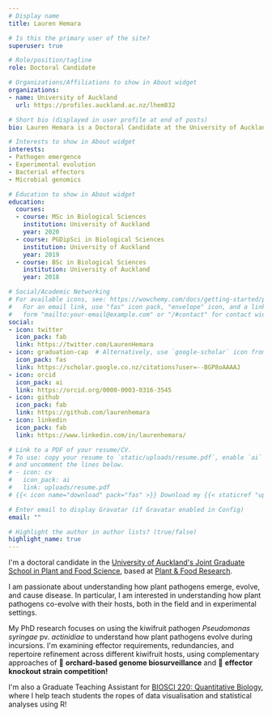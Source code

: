 ```yaml
---
# Display name
title: Lauren Hemara

# Is this the primary user of the site?
superuser: true

# Role/position/tagline
role: Doctoral Candidate

# Organizations/Affiliations to show in About widget
organizations:
- name: University of Auckland
  url: https://profiles.auckland.ac.nz/lhem832

# Short bio (displayed in user profile at end of posts)
bio: Lauren Hemara is a Doctoral Candidate at the University of Auckland.

# Interests to show in About widget
interests:
- Pathogen emergence
- Experimental evolution
- Bacterial effectors
- Microbial genomics

# Education to show in About widget
education:
  courses:
  - course: MSc in Biological Sciences
    institution: University of Auckland
    year: 2020
  - course: PGDipSci in Biological Sciences
    institution: University of Auckland
    year: 2019
  - course: BSc in Biological Sciences
    institution: University of Auckland
    year: 2018

# Social/Academic Networking
# For available icons, see: https://wowchemy.com/docs/getting-started/page-builder/#icons
#   For an email link, use "fas" icon pack, "envelope" icon, and a link in the
#   form "mailto:your-email@example.com" or "/#contact" for contact widget.
social:
- icon: twitter
  icon_pack: fab
  link: https://twitter.com/LaurenHemara
- icon: graduation-cap  # Alternatively, use `google-scholar` icon from `ai` icon pack
  icon_pack: fas
  link: https://scholar.google.co.nz/citations?user=--BGP8oAAAAJ
- icon: orcid
  icon_pack: ai
  link: https://orcid.org/0000-0003-0316-3545
- icon: github
  icon_pack: fab
  link: https://github.com/laurenhemara
- icon: linkedin
  icon_pack: fab
  link: https://www.linkedin.com/in/laurenhemara/

# Link to a PDF of your resume/CV.
# To use: copy your resume to `static/uploads/resume.pdf`, enable `ai` icons in `params.toml`, 
# and uncomment the lines below.
# - icon: cv
#   icon_pack: ai
#   link: uploads/resume.pdf
# {{< icon name="download" pack="fas" >}} Download my {{< staticref "uploads/resume.pdf" "newtab" >}}resumé{{< /staticref >}}.

# Enter email to display Gravatar (if Gravatar enabled in Config)
email: ""

# Highlight the author in author lists? (true/false)
highlight_name: true
---
```


I'm a doctoral candidate in the [University of Auckland's Joint Graduate School in Plant and Food Science](https://www.auckland.ac.nz/en/science/our-research/jgs-plant-and-food-science.html/), based at [Plant & Food Research](https://plantandfood.co.nz/).

 I am passionate about understanding how plant pathogens emerge, evolve, and cause disease. In particular, I am interested in understanding how plant pathogens co-evolve with their hosts, both in the field and in experimental settings. 
 
 My PhD research focuses on using the kiwifruit pathogen *Pseudomonas syringae* pv. *actinidiae* to understand how plant pathogens evolve during incursions. I'm examining effector requirements, redundancies, and repertoire refinement across different kiwifruit hosts, using complementary approaches of 🌿 **orchard-based genome biosurveillance**  and 🧪 **effector knockout strain competition!**  
 
 I'm also a Graduate Teaching Assistant for [BIOSCI 220: Quantitative Biology](https://courseoutline.auckland.ac.nz/dco/course/BIOSCI/220/1233), where I help teach students the ropes of data visualisation and statistical analyses using R!


